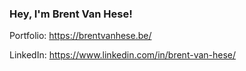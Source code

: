 ### Hey, I'm Brent Van Hese!


Portfolio: https://brentvanhese.be/

LinkedIn: https://www.linkedin.com/in/brent-van-hese/
<!--
**brentvanhese/brentvanhese** is a ✨ _special_ ✨ repository because its `README.md` (this file) appears on your GitHub profile.

Here are some ideas to get you started:

- 🔭 I’m currently working on ...
- 🌱 I’m currently learning ...
- 👯 I’m looking to collaborate on ...
- 🤔 I’m looking for help with ...
- 💬 Ask me about ...
- 📫 How to reach me: ...
- 😄 Pronouns: ...
- ⚡ Fun fact: ...
-->
